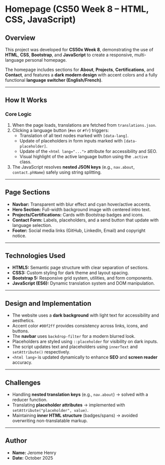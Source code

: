 # Homepage (CS50 Week 8 – HTML, CSS, JavaScript)

## Overview
This project was developed for **CS50x Week 8**, demonstrating the use of **HTML**, **CSS**, **Bootstrap**, and **JavaScript** to create a responsive, multi-language personal homepage.

The homepage includes sections for **About**, **Projects**, **Certifications**, and **Contact**, and features a **dark modern design** with accent colors and a fully functional **language switcher (English/French)**.

---

## How It Works

### Core Logic
1. When the page loads, translations are fetched from `translations.json`.
2. Clicking a language button (`#en` or `#fr`) triggers:
   - Translation of all text nodes marked with `[data-lang]`.
   - Update of placeholders in form inputs marked with `[data-placeholder]`.
   - Update of the `<html lang="...">` attribute for accessibility and SEO.
   - Visual highlight of the active language button using the `.active` class.
3. The JavaScript resolves **nested JSON keys** (e.g., `nav.about`, `contact.phName`) safely using string splitting.

---

## Page Sections
- **Navbar:** Transparent with blur effect and cyan hover/active accents.  
- **Hero Section:** Full-width background image with centered intro text.  
- **Projects/Certifications:** Cards with Bootstrap badges and icons.  
- **Contact Form:** Labels, placeholders, and a send button that update with language selection.  
- **Footer:** Social media links (GitHub, LinkedIn, Email) and copyright notice.

---

## Technologies Used
- **HTML5:** Semantic page structure with clear separation of sections.  
- **CSS3:** Custom styling for dark theme and layout spacing.  
- **Bootstrap 5:** Responsive grid system, utilities, and form components.  
- **JavaScript (ES6):** Dynamic translation system and DOM manipulation.  

---

## Design and Implementation
- The website uses a **dark background** with light text for accessibility and aesthetics.  
- Accent color `#00f2ff` provides consistency across links, icons, and buttons.  
- The **navbar** uses `backdrop-filter` for a modern blurred look.  
- Placeholders are styled using `::placeholder` for visibility on dark inputs.  
- The script updates text and placeholders using `innerText` and `setAttribute()` respectively.  
- `<html lang>` is updated dynamically to enhance **SEO** and **screen reader** accuracy.  

---

## Challenges
- Handling **nested translation keys** (e.g., `nav.about`) → solved with a reducer function.  
- Translating **placeholder attributes** → implemented with `setAttribute("placeholder", value)`.  
- Maintaining **inner HTML structure** (badges/spans) → avoided overwriting non-translatable markup.  

---

## Author
- **Name:** Jerome Henry   
- **Date:** October 2025  
